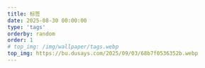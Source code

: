 ```yaml
---
title: 标签
date: 2025-08-30 00:00:00
type: 'tags'
orderby: random
order: 1
# top_img: /img/wallpaper/tags.webp
top_img: https://bu.dusays.com/2025/09/03/68b7f0536352b.webp
---
```


